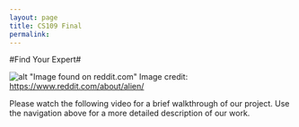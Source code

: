 ```yaml
---
layout: page
title: CS109 Final
permalink: 
---
```


#Find Your Expert#

![alt "Image found on reddit.com"](../images/reddit-logo.png)
Image credit: https://www.reddit.com/about/alien/

Please watch the following video for a brief walkthrough of our project. Use the navigation above for a more detailed description of our work.


